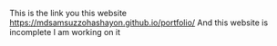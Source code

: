 This is the link you this website
https://mdsamsuzzohashayon.github.io/portfolio/
And this website is incomplete I am working on it